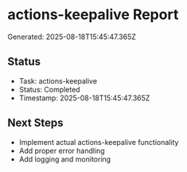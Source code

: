# actions-keepalive Report

Generated: 2025-08-18T15:45:47.365Z

## Status
- Task: actions-keepalive
- Status: Completed
- Timestamp: 2025-08-18T15:45:47.365Z

## Next Steps
- Implement actual actions-keepalive functionality
- Add proper error handling
- Add logging and monitoring

